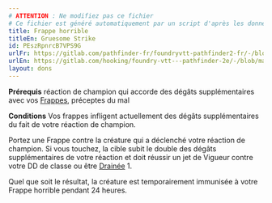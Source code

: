 ```yaml
---
# ATTENTION : Ne modifiez pas ce fichier
# Ce fichier est généré automatiquement par un script d'après les données du module Foundry VTT officiel et de sa traduction
title: Frappe horrible
titleEn: Gruesome Strike
id: PEszRpnrcB7VPS9G
urlFr: https://gitlab.com/pathfinder-fr/foundryvtt-pathfinder2-fr/-/blob/master/data/feats/PEszRpnrcB7VPS9G.htm
urlEn: https://gitlab.com/hooking/foundry-vtt---pathfinder-2e/-/blob/master/packs/data/feats.db/gruesome-strike.json
layout: dons
---
```

**Prérequis** réaction de champion qui accorde des dégâts supplémentaires avec vos [Frappes](../actions/frapper.md), préceptes du mal

**Conditions** Vos frappes infligent actuellement des dégâts supplémentaires du fait de votre réaction de champion.

Portez une Frappe contre la créature qui a déclenché votre réaction de champion. Si vous touchez, la cible subit le double des dégâts supplémentaires de votre réaction et doit réussir un jet de Vigueur contre votre DD de classe ou être [Drainée](../conditions/drainé.md) 1.

Quel que soit le résultat, la créature est temporairement immunisée à votre Frappe horrible pendant 24 heures.
